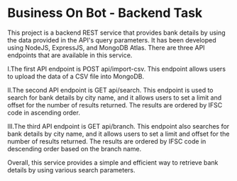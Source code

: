 # Business On Bot - Backend Task

This project is a backend REST service that provides bank details by using the data provided in the API's query parameters. It has been developed using NodeJS, ExpressJS, and MongoDB Atlas. There are three API endpoints that are available in this service.

I.The first API endpoint is POST api/import-csv. This endpoint allows users to upload the data of a CSV file into MongoDB.

II.The second API endpoint is GET api/search. This endpoint is used to search for bank details by city name, and it allows users to set a limit and offset for the number of results returned. The results are ordered by IFSC code in ascending order.

III.The third API endpoint is GET api/branch. This endpoint also searches for bank details by city name, and it allows users to set a limit and offset for the number of results returned. The results are ordered by IFSC code in descending order based on the branch name.

Overall, this service provides a simple and efficient way to retrieve bank details by using various search parameters.



